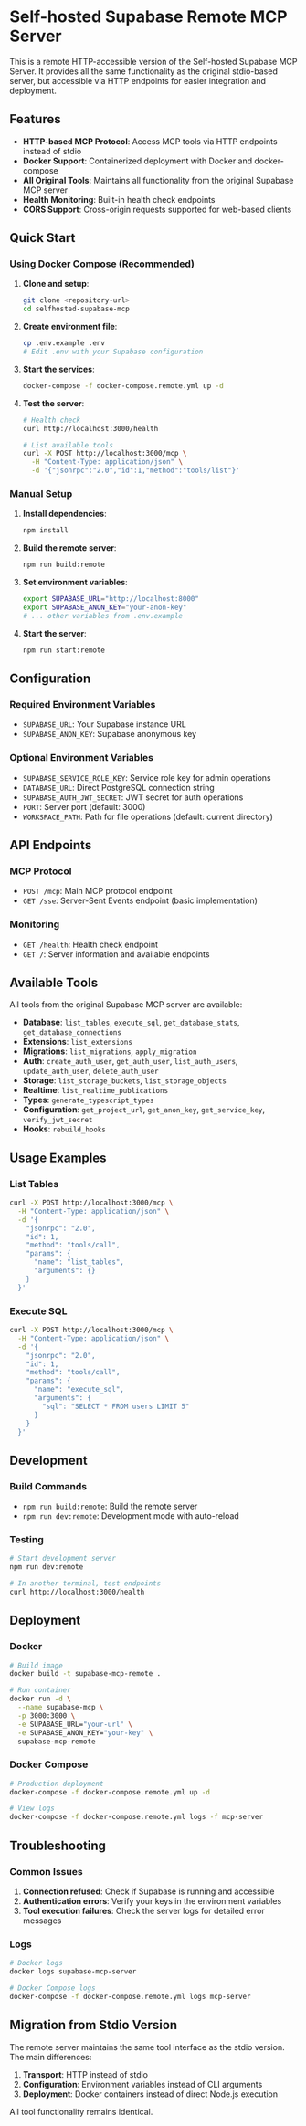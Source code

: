 # Self-hosted Supabase Remote MCP Server

This is a remote HTTP-accessible version of the Self-hosted Supabase MCP Server. It provides all the same functionality as the original stdio-based server, but accessible via HTTP endpoints for easier integration and deployment.

## Features

- **HTTP-based MCP Protocol**: Access MCP tools via HTTP endpoints instead of stdio
- **Docker Support**: Containerized deployment with Docker and docker-compose
- **All Original Tools**: Maintains all functionality from the original Supabase MCP server
- **Health Monitoring**: Built-in health check endpoints
- **CORS Support**: Cross-origin requests supported for web-based clients

## Quick Start

### Using Docker Compose (Recommended)

1. **Clone and setup**:
   ```bash
   git clone <repository-url>
   cd selfhosted-supabase-mcp
   ```

2. **Create environment file**:
   ```bash
   cp .env.example .env
   # Edit .env with your Supabase configuration
   ```

3. **Start the services**:
   ```bash
   docker-compose -f docker-compose.remote.yml up -d
   ```

4. **Test the server**:
   ```bash
   # Health check
   curl http://localhost:3000/health
   
   # List available tools
   curl -X POST http://localhost:3000/mcp \
     -H "Content-Type: application/json" \
     -d '{"jsonrpc":"2.0","id":1,"method":"tools/list"}'
   ```

### Manual Setup

1. **Install dependencies**:
   ```bash
   npm install
   ```

2. **Build the remote server**:
   ```bash
   npm run build:remote
   ```

3. **Set environment variables**:
   ```bash
   export SUPABASE_URL="http://localhost:8000"
   export SUPABASE_ANON_KEY="your-anon-key"
   # ... other variables from .env.example
   ```

4. **Start the server**:
   ```bash
   npm run start:remote
   ```

## Configuration

### Required Environment Variables

- `SUPABASE_URL`: Your Supabase instance URL
- `SUPABASE_ANON_KEY`: Supabase anonymous key

### Optional Environment Variables

- `SUPABASE_SERVICE_ROLE_KEY`: Service role key for admin operations
- `DATABASE_URL`: Direct PostgreSQL connection string
- `SUPABASE_AUTH_JWT_SECRET`: JWT secret for auth operations
- `PORT`: Server port (default: 3000)
- `WORKSPACE_PATH`: Path for file operations (default: current directory)

## API Endpoints

### MCP Protocol
- `POST /mcp`: Main MCP protocol endpoint
- `GET /sse`: Server-Sent Events endpoint (basic implementation)

### Monitoring
- `GET /health`: Health check endpoint
- `GET /`: Server information and available endpoints

## Available Tools

All tools from the original Supabase MCP server are available:

- **Database**: `list_tables`, `execute_sql`, `get_database_stats`, `get_database_connections`
- **Extensions**: `list_extensions`
- **Migrations**: `list_migrations`, `apply_migration`
- **Auth**: `create_auth_user`, `get_auth_user`, `list_auth_users`, `update_auth_user`, `delete_auth_user`
- **Storage**: `list_storage_buckets`, `list_storage_objects`
- **Realtime**: `list_realtime_publications`
- **Types**: `generate_typescript_types`
- **Configuration**: `get_project_url`, `get_anon_key`, `get_service_key`, `verify_jwt_secret`
- **Hooks**: `rebuild_hooks`

## Usage Examples

### List Tables
```bash
curl -X POST http://localhost:3000/mcp \
  -H "Content-Type: application/json" \
  -d '{
    "jsonrpc": "2.0",
    "id": 1,
    "method": "tools/call",
    "params": {
      "name": "list_tables",
      "arguments": {}
    }
  }'
```

### Execute SQL
```bash
curl -X POST http://localhost:3000/mcp \
  -H "Content-Type: application/json" \
  -d '{
    "jsonrpc": "2.0",
    "id": 1,
    "method": "tools/call",
    "params": {
      "name": "execute_sql",
      "arguments": {
        "sql": "SELECT * FROM users LIMIT 5"
      }
    }
  }'
```

## Development

### Build Commands
- `npm run build:remote`: Build the remote server
- `npm run dev:remote`: Development mode with auto-reload

### Testing
```bash
# Start development server
npm run dev:remote

# In another terminal, test endpoints
curl http://localhost:3000/health
```

## Deployment

### Docker
```bash
# Build image
docker build -t supabase-mcp-remote .

# Run container
docker run -d \
  --name supabase-mcp \
  -p 3000:3000 \
  -e SUPABASE_URL="your-url" \
  -e SUPABASE_ANON_KEY="your-key" \
  supabase-mcp-remote
```

### Docker Compose
```bash
# Production deployment
docker-compose -f docker-compose.remote.yml up -d

# View logs
docker-compose -f docker-compose.remote.yml logs -f mcp-server
```

## Troubleshooting

### Common Issues

1. **Connection refused**: Check if Supabase is running and accessible
2. **Authentication errors**: Verify your keys in the environment variables
3. **Tool execution failures**: Check the server logs for detailed error messages

### Logs
```bash
# Docker logs
docker logs supabase-mcp-server

# Docker Compose logs
docker-compose -f docker-compose.remote.yml logs mcp-server
```

## Migration from Stdio Version

The remote server maintains the same tool interface as the stdio version. The main differences:

1. **Transport**: HTTP instead of stdio
2. **Configuration**: Environment variables instead of CLI arguments
3. **Deployment**: Docker containers instead of direct Node.js execution

All tool functionality remains identical.
